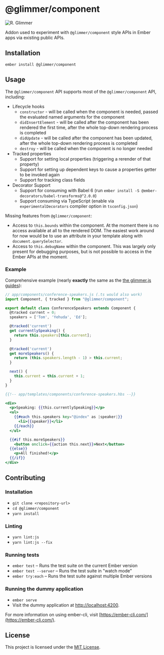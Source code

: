 @glimmer/component
==============================================================================

![R. Glimmer](https://media.giphy.com/media/NwkYPLmQSLmhy/giphy.gif)

Addon used to experiment with `@glimmer/component` style APIs in Ember apps via
existing public APIs.

Installation
------------------------------------------------------------------------------

```
ember install @glimmer/component
```


Usage
------------------------------------------------------------------------------

The `@glimmer/component` API supports most of the `@glimmer/component` API, including:

* Lifecycle hooks
  * `constructor` - will be called when the component is needed, passed the evaluated named arguments for the component
  * `didInsertElement` - will be called after the component has been rendered the first time, after the whole top-down rendering process is completed
  * `didUpdate` - will be called after the component has been updated, after the whole top-down rendering process is completed
  * `destroy` - will be called when the component is no longer needed
* Tracked properties
  * Support for setting local properties (triggering a rerender of that property)
  * Support for setting up dependent keys to cause a properties getter to be invoked again
  * Support for tracking class fields
* Decorator Support
  * Support for consuming with Babel 6 (run `ember install -S @ember-decorators/babel-transforms@^2.0.0`)
  * Support consuming via TypeScript (enable via `experimentalDecorators` compiler option in `tsconfig.json`)

Missing features from `@glimmer/component`:

* Access to `this.bounds` within the component. At the moment there is no access available at all to the rendered DOM. The easiest work around for now would be to use an attribute in your template along with `document.querySelector`.
* Access to `this.debugName` within the component. This was largely only present for debugging purposes, but is not possible to access in the Ember APIs at the moment.

### Example

Comprehensive example (nearly **exactly** the same as the [the glimmer.js guides](https://glimmerjs.com/guides/components-and-actions)):

```js
// app/components/conference-speakers.js (.ts would also work)
import Component, { tracked } from "@glimmer/component";

export default class ConferenceSpeakers extends Component {
  @tracked current = 0;
  speakers = ['Tom', 'Yehuda', 'Ed'];

  @tracked('current')
  get currentlySpeaking() {
    return this.speakers[this.current];
  }

  @tracked('current')
  get moreSpeakers() {
    return (this.speakers.length - 1) > this.current;
  }

  next() {
    this.current = this.current + 1;
  }
}
```

```hbs
{{!-- app/templates/components/conference-speakers.hbs --}}

<div>
  <p>Speaking: {{this.currentlySpeaking}}</p>
  <ul>
    {{#each this.speakers key="@index" as |speaker|}}
      <li>{{speaker}}</li>
    {{/each}}
  </ul>

  {{#if this.moreSpeakers}}
    <button onclick={{action this.next}}>Next</button>
  {{else}}
    <p>All finished!</p>
  {{/if}}
</div>
```


Contributing
------------------------------------------------------------------------------

### Installation

* `git clone <repository-url>`
* `cd @glimmer/component`
* `yarn install`

### Linting

* `yarn lint:js`
* `yarn lint:js --fix`

### Running tests

* `ember test` – Runs the test suite on the current Ember version
* `ember test --server` – Runs the test suite in "watch mode"
* `ember try:each` – Runs the test suite against multiple Ember versions

### Running the dummy application

* `ember serve`
* Visit the dummy application at [http://localhost:4200](http://localhost:4200).

For more information on using ember-cli, visit [https://ember-cli.com/](https://ember-cli.com/).

License
------------------------------------------------------------------------------

This project is licensed under the [MIT License](LICENSE.md).
